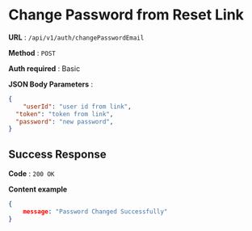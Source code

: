 # Change Password from Reset Link

**URL** : `/api/v1/auth/changePasswordEmail`

**Method** : `POST`

**Auth required** : Basic

**JSON Body Parameters** : 

```json
{
	"userId": "user id from link",
  "token": "token from link",
  "password": "new password",
}
```

## Success Response

**Code** : `200 OK`

**Content example**

```json
{
	message: "Password Changed Successfully"
}
```

